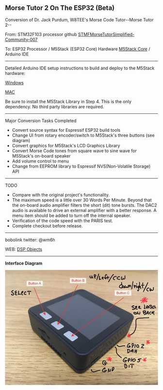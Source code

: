 ## Morse Tutor 2 On The ESP32 (Beta)

Conversion of Dr. Jack Purdum, W8TEE's Morse Code Tutor--Morse Tutor 2--
 
From: STM32F103 processor github [STMFMorseTutorSimplified-Community-007](https://github.com/TemporarilyOffline/MorseCodeTutor)

To: ESP32 Processor / M5Stack (ESP32 Core) Hardware [M5Stack Core](https://m5stack.com) / Arduino IDE

***
Detailed Arduino IDE setup instructions to build and deploy to the M5Stack hardware:
  
  [Windows](https://docs.m5stack.com/#/en/quick_start/m5core/m5stack_core_get_started_Arduino_Windows)  

[MAC](https://docs.m5stack.com/#/en/quick_start/m5core/m5stack_core_get_started_Arduino_MacOS)

Be sure to install the M5Stack Library in Step 4. This is the only dependency.
No third party libraries are required.
***

Major Conversion Tasks Completed
- Convert source syntax for Espressif ESP32 build tools  
- Change UI from rotary encoder/switch to M5Stack's three buttons (see diagram)
- Convert graphics for M5Stack's LCD Graphics Library
- Convert Morse Code tones from square wave to sine wave for M5Stack's on-board speaker  
- Add volume control to menu  
- Change from EEPROM library to Espressif NVS(Non-Volatile Storage) API

***  
TODO   
- Compare with the original project's functionality.  
- The maximum speed is a little over 30 Words Per Minute. Beyond that the on-board audio amplifier filters the short (dit) tone bursts.
The DAC2 audio is available to drive an external amplifier with a better response. 
A menu item should be added to turn off the internal speaker.  
- Verification of the code speed with the PARIS test.  
- Complete checkout before release.



***

bobolink
twitter: @wm6h

WEB: [DSP Objects](https://dspobjects.com)


___
**Interface Diagram**

![InterfaceDiagram](./Buttons.png)

